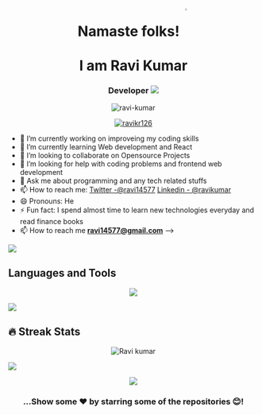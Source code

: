 <h1 align="center"> Namaste folks! <img src="https://camo.githubusercontent.com/35d3d11359a49bf12aebb834cc13fd81b95eff4e/68747470733a2f2f6d656469612e67697068792e636f6d2f6d656469612f6876524a434c467a6361737252346961377a2f67697068792e676966" height="2.5%" width="2.5%" align="center"><br>I am Ravi Kumar</h1>
<h3 align="center">Developer <img src="https://user-images.githubusercontent.com/73097560/115834477-dbab4500-a447-11eb-908a-139a6edaec5c.gif"></h3>

<p align="center"> <img src="https://komarev.com/ghpvc/?username=ravikr126&label=Profile%20views&color=0e75b6&style=flat" alt="ravi-kumar" /> </p>
<!-- <p><img align="right" src="https://github.com/Adam-pw/Adam-pw/blob/main/animation_500_kxa883sd.gif" alt="adam-pw" width="350px" align="right" /></p> -->
<p align="center"> <a href="https://github.com/ryo-ma/github-profile-trophy"><img src="https://github-profile-trophy.vercel.app/?username=ravikr126" alt="ravikr126" /></a> </p>



- 🔭 I’m currently working on improveing my coding skills
- 🌱 I’m currently learning Web development and React
- 👯 I’m looking to collaborate on Opensource Projects
- 🤔 I’m looking for help with coding problems and frontend web development
- 💬 Ask me about programming and any tech related stuffs
- 📫 How to reach me: [Twitter -@ravi14577](https://twitter.com/ravi14577)   [Linkedin - @ravikumar](https://www.linkedin.com/in/ravi-kumar-950747b4/)
- 😄 Pronouns: He
- ⚡ Fun fact: I spend almost time to learn new technologies everyday and read finance books
- 📫 How to reach me **ravi14577@gmail.com**
-->

<img src="https://user-images.githubusercontent.com/73097560/115834477-dbab4500-a447-11eb-908a-139a6edaec5c.gif">


## Languages and Tools 
 <p align="center">
 <a href="https://skillicons.dev">
 <img src="https://skillicons.dev/icons?i=git,github,kubernetes,docker,vim,aws,c,cpp,py,html,css,tailwind,bootstrap,js,express,firebase,linux,materialui,mongodb,mysql,nodejs,vscode" />
  	</a>
	</p>



<img src="https://user-images.githubusercontent.com/73097560/115834477-dbab4500-a447-11eb-908a-139a6edaec5c.gif">


## 🔥 Streak Stats
<p align="center"><img src="https://github-readme-streak-stats.herokuapp.com/?user=ravikr126&theme=algolia" alt="Ravi kumar"  /></p>
<img src="https://user-images.githubusercontent.com/73097560/115834477-dbab4500-a447-11eb-908a-139a6edaec5c.gif"></a>
<div align="center">


<img src="https://user-images.githubusercontent.com/73097560/115834477-dbab4500-a447-11eb-908a-139a6edaec5c.gif"></a>


### ...Show some ❤️ by starring some of the repositories 😊!

</div>
